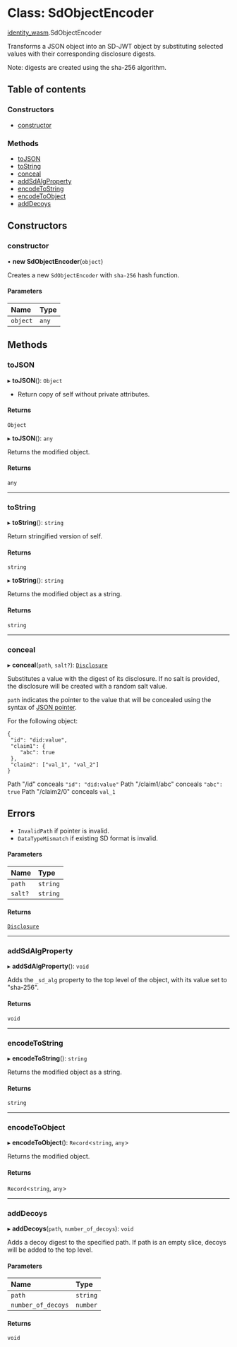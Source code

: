 # Class: SdObjectEncoder

[identity\_wasm](../modules/identity_wasm.md).SdObjectEncoder

Transforms a JSON object into an SD-JWT object by substituting selected values
with their corresponding disclosure digests.

Note: digests are created using the sha-256 algorithm.

## Table of contents

### Constructors

- [constructor](identity_wasm.SdObjectEncoder.md#constructor)

### Methods

- [toJSON](identity_wasm.SdObjectEncoder.md#tojson)
- [toString](identity_wasm.SdObjectEncoder.md#tostring)
- [conceal](identity_wasm.SdObjectEncoder.md#conceal)
- [addSdAlgProperty](identity_wasm.SdObjectEncoder.md#addsdalgproperty)
- [encodeToString](identity_wasm.SdObjectEncoder.md#encodetostring)
- [encodeToObject](identity_wasm.SdObjectEncoder.md#encodetoobject)
- [addDecoys](identity_wasm.SdObjectEncoder.md#adddecoys)

## Constructors

### constructor

• **new SdObjectEncoder**(`object`)

Creates a new `SdObjectEncoder` with `sha-256` hash function.

#### Parameters

| Name | Type |
| :------ | :------ |
| `object` | `any` |

## Methods

### toJSON

▸ **toJSON**(): `Object`

* Return copy of self without private attributes.

#### Returns

`Object`

▸ **toJSON**(): `any`

Returns the modified object.

#### Returns

`any`

___

### toString

▸ **toString**(): `string`

Return stringified version of self.

#### Returns

`string`

▸ **toString**(): `string`

Returns the modified object as a string.

#### Returns

`string`

___

### conceal

▸ **conceal**(`path`, `salt?`): [`Disclosure`](identity_wasm.Disclosure.md)

Substitutes a value with the digest of its disclosure.
If no salt is provided, the disclosure will be created with a random salt value.

`path` indicates the pointer to the value that will be concealed using the syntax of
[JSON pointer](https://datatracker.ietf.org/doc/html/rfc6901).

For the following object:

 ```
{
  "id": "did:value",
  "claim1": {
     "abc": true
  },
  "claim2": ["val_1", "val_2"]
}
```

Path "/id" conceals `"id": "did:value"`
Path "/claim1/abc" conceals `"abc": true`
Path "/claim2/0" conceals `val_1`

## Errors
* `InvalidPath` if pointer is invalid.
* `DataTypeMismatch` if existing SD format is invalid.

#### Parameters

| Name | Type |
| :------ | :------ |
| `path` | `string` |
| `salt?` | `string` |

#### Returns

[`Disclosure`](identity_wasm.Disclosure.md)

___

### addSdAlgProperty

▸ **addSdAlgProperty**(): `void`

Adds the `_sd_alg` property to the top level of the object, with
its value set to "sha-256".

#### Returns

`void`

___

### encodeToString

▸ **encodeToString**(): `string`

Returns the modified object as a string.

#### Returns

`string`

___

### encodeToObject

▸ **encodeToObject**(): `Record`\<`string`, `any`\>

Returns the modified object.

#### Returns

`Record`\<`string`, `any`\>

___

### addDecoys

▸ **addDecoys**(`path`, `number_of_decoys`): `void`

Adds a decoy digest to the specified path.
If path is an empty slice, decoys will be added to the top level.

#### Parameters

| Name | Type |
| :------ | :------ |
| `path` | `string` |
| `number_of_decoys` | `number` |

#### Returns

`void`
